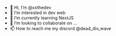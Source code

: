 - 👋 Hi, I’m @xxthedev
- 👀 I’m interested in dev web
- 🌱 I’m currently learning NextJS
- 💞️ I’m looking to collaborate on ...
- 📫 How to reach me my discord @dead_div_wave

<!---
xxthedev/xxthedev is a ✨ special ✨ repository because its `README.md` (this file) appears on your GitHub profile.
You can click the Preview link to take a look at your changes.
--->
